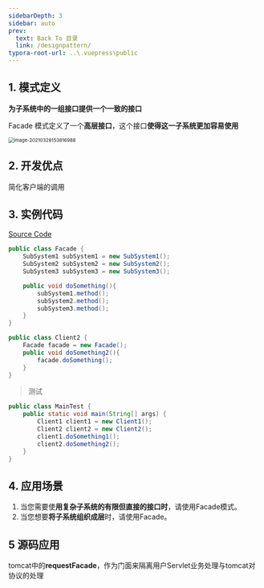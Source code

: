 ```yaml
---
sidebarDepth: 3
sidebar: auto
prev:
  text: Back To 目录
  link: /designpattern/
typora-root-url: ..\.vuepress\public
---
```




## 1. 模式定义

**为子系统中的一组接口提供一个一致的接口**

Facade 模式定义了一个**高层接口**，这个接口**使得这一子系统更加容易使用**

<img src="D:\Github\saas-yong\fullstack\Java架构师之路\设计模式\img\image-20210328153816988.png" alt="image-20210328153816988" style="zoom:67%;" />



## 2. 开发优点

简化客户端的调用



## 3. 实例代码

[Source Code](https://github.com/Q10Viking/learncode/tree/main/designpattern/src/org/hzz/facade)

```java
public class Facade {
    SubSystem1 subSystem1 = new SubSystem1();
    SubSystem2 subSystem2 = new SubSystem2();
    SubSystem3 subSystem3 = new SubSystem3();

    public void doSomething(){
        subSystem1.method();
        subSystem2.method();
        subSystem3.method();
    }
}
```

```java
public class Client2 {
    Facade facade = new Facade();
    public void doSomething2(){
        facade.doSomething();
    }
}
```



> 测试

```java
public class MainTest {
    public static void main(String[] args) {
        Client1 client1 = new Client1();
        Client2 client2 = new Client2();
        client1.doSomething1();
        client2.doSomething2();
    }
}
```

## 4. 应用场景

1. 当您需要使**用复杂子系统的有限但直接的接口时**，请使用Facade模式。
2. 当您想要**将子系统组织成层**时，请使用Facade。

## 5 源码应用

tomcat中的**requestFacade**，作为门面来隔离用户Servlet业务处理与tomcat对协议的处理